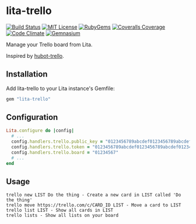 # lita-trello

[![Build Status](https://img.shields.io/travis/RWJMurphy/lita-trello/master.svg)](https://travis-ci.org/RWJMurphy/lita-trello)
[![MIT License](https://img.shields.io/badge/license-MIT-brightgreen.svg)](https://tldrlegal.com/license/mit-license)
[![RubyGems](http://img.shields.io/gem/v/lita-trello.svg)](https://rubygems.org/gems/lita-trello)
[![Coveralls Coverage](https://img.shields.io/coveralls/RWJMurphy/lita-trello/master.svg)](https://coveralls.io/r/RWJMurphy/lita-trello)
[![Code Climate](https://img.shields.io/codeclimate/github/RWJMurphy/lita-trello.svg)](https://codeclimate.com/github/RWJMurphy/lita-trello)
[![Gemnasium](https://img.shields.io/gemnasium/RWJMurphy/lita-trello.svg)](https://gemnasium.com/RWJMurphy/lita-trello)

Manage your Trello board from Lita.

Inspired by [hubot-trello](https://github.com/hubot-scripts/hubot-trello).

## Installation

Add lita-trello to your Lita instance's Gemfile:

``` ruby
gem "lita-trello"
```

## Configuration

```ruby
Lita.configure do |config|
  # ...
  config.handlers.trello.public_key = "0123456789abcdef0123456789abcdef"
  config.handlers.trello.token = "0123456789abcdef0123456789abcdef0123456789abcdef0123456789abcdef"
  config.handlers.trello.board = "01234567"
  # ...
end

```

## Usage

```
trello new LIST Do the thing - Create a new card in LIST called 'Do the thing'
trello move https://trello.com/c/CARD_ID LIST - Move a card to LIST
trello list LIST - Show all cards in LIST
trello lists - Show all lists on your board
```

